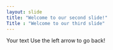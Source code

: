 ```yaml
---
layout: slide
title: "Welcome to our second slide!"
Title : "Welcome to our third slide"
---
```

Your text
Use the left arrow to go back!
